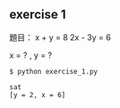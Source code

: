 ## exercise 1

題目：
x + y = 8
2x - 3y = 6

x = ? , y = ?

```$ python exercise_1.py```

```
sat
[y = 2, x = 6]
```
